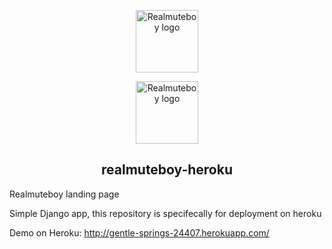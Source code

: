 <p align="center">
  <a href="http://gentle-springs-24407.herokuapp.com/" target="_blank" rel="noopener noreferrer"><img width="100" src="http://gentle-springs-24407.herokuapp.com/static/realmuteboy/img/favicon.ico" alt="Realmuteboy logo"></a>
</p>
<p align="center">
<a href="http://gentle-springs-24407.herokuapp.com/" target="_blank" rel="noopener noreferrer"><img width="100" src="http://assets.stickpng.com/thumbs/58480873cef1014c0b5e48ea.png" alt="Realmuteboy logo"></a>
</p>

<h2 align="center">realmuteboy-heroku</h2>

Realmuteboy landing page

Simple Django app, this repository is specifecally for deployment on heroku



Demo on Heroku: http://gentle-springs-24407.herokuapp.com/
